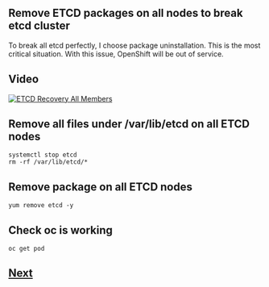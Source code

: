 Remove ETCD packages on all nodes to break etcd cluster
-------------------------------------------------------

To break all etcd perfectly, I choose package uninstallation.
This is the most critical situation. With this issue, OpenShift will be out of service.

## Video
[![ETCD Recovery All Members](http://img.youtube.com/vi/8mFdXII8NXU/0.jpg)](https://www.youtube.com/embed/8mFdXII8NXU)


## Remove all files under /var/lib/etcd on all ETCD nodes
```
systemctl stop etcd
rm -rf /var/lib/etcd/*
```

## Remove package on all ETCD nodes
```
yum remove etcd -y
```

## Check oc is working
```
oc get pod
```

## [Next](./recover_first_etcd.md)
